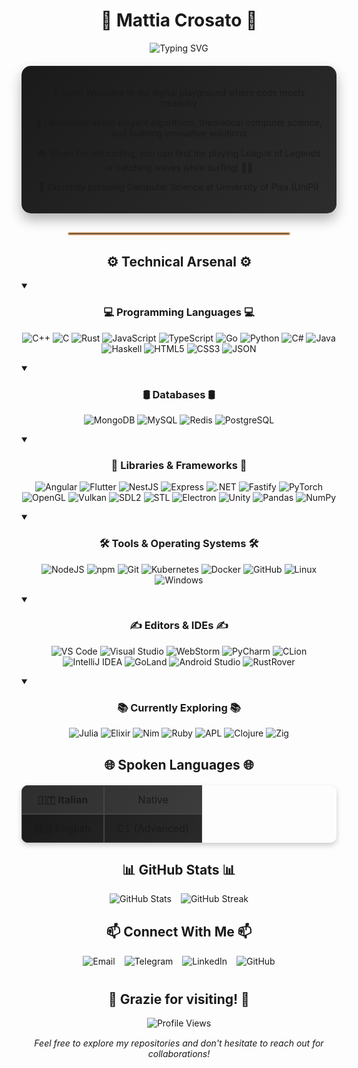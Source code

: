 <div align="center">
  <h1>🚀 <strong>Mattia Crosato</strong> 🚀</h1>
  
  <img src="https://readme-typing-svg.herokuapp.com?font=Fira+Code&pause=1000&color=D4A373&center=true&vCenter=true&width=435&lines=Computer+Science+Enthusiast;Web+Development+Wizard;Creative+Problem+Solver;Passionate+Programmer" alt="Typing SVG" />
  
  <div style="background: linear-gradient(135deg, #1a1a1a, #2d2d2d); padding: 20px; border-radius: 15px; box-shadow: 0 10px 20px rgba(0,0,0,0.3); margin: 20px 0;">
    <p>👋 <strong>Ciao!</strong> Welcome to my digital playground where code meets creativity.</p>
    <p>👀 Passionate about elegant algorithms, theoretical computer science, and building innovative solutions</p> 
    <p>🎮 When I'm not coding, you can find me playing League of Legends or catching waves while surfing! 🏄‍♂️</p>
    <p>🌱 Currently pursuing Computer Science at University of Pisa (UniPI)</p>
  </div>

  <hr width="70%" style="border: 2px solid #D4A373; border-radius: 5px; margin: 30px auto;">
</div>

<div align="center">
  <h2>⚙️ <strong>Technical Arsenal</strong> ⚙️</h2>
</div>

<details open>
  <summary><h3 align="center">💻 <strong>Programming Languages</strong> 💻</h3></summary>
  <p align="center">
      <img alt="C++" src="https://img.shields.io/badge/c++-000000?style=for-the-badge&logo=c%2B%2B&logoColor=%2300599C" />
      <img alt="C" src="https://img.shields.io/badge/c-000000?style=for-the-badge&logo=c&logoColor=%2300599C" />
      <img alt="Rust" src="https://img.shields.io/badge/rust-000000?style=for-the-badge&logo=rust&logoColor=%23E57324" />
      <img alt="JavaScript" src="https://img.shields.io/badge/javascript-000000.svg?&style=for-the-badge&logo=javascript&logoColor=%23F7DF1E" />
      <img alt="TypeScript" src="https://img.shields.io/badge/typescript-000000.svg?&style=for-the-badge&logo=typescript&logoColor=%233178C6" />
      <img alt="Go" src="https://img.shields.io/badge/go-000000.svg?&style=for-the-badge&logo=go&logoColor=%2300ADD8" />
      <img alt="Python" src="https://img.shields.io/badge/python-000000.svg?&style=for-the-badge&logo=python&logoColor=%233776AB" />
      <img alt="C#" src="https://img.shields.io/badge/c%23-000000.svg?&style=for-the-badge&logo=csharp&logoColor=%23239120" />
      <img alt="Java" src="https://img.shields.io/badge/java-000000.svg?&style=for-the-badge&logo=java&logoColor=%23ED8B00" />
      <img alt="Haskell" src="https://img.shields.io/badge/haskell-000000.svg?&style=for-the-badge&logo=haskell&logoColor=%235D4F85" />
      <img alt="HTML5" src="https://img.shields.io/badge/html5-000000.svg?&style=for-the-badge&logo=html5&logoColor=%23E34F26" />
      <img alt="CSS3" src="https://img.shields.io/badge/css3-000000.svg?&style=for-the-badge&logo=css3&logoColor=%231572B6" />
      <img alt="JSON" src="https://img.shields.io/badge/json-000000.svg?&style=for-the-badge&logo=json&logoColor=%23000000" />
  </p>
</details>

<details open>
  <summary><h3 align="center">🛢️ <strong>Databases</strong> 🛢️</h3></summary>
  <p align="center">
      <img alt="MongoDB" src="https://img.shields.io/badge/mongodb-000000.svg?&style=for-the-badge&logo=mongodb&logoColor=%2347A248" />
      <img alt="MySQL" src="https://img.shields.io/badge/mysql-000000.svg?&style=for-the-badge&logo=mysql&logoColor=%234479A1" />
      <img alt="Redis" src="https://img.shields.io/badge/redis-000000.svg?&style=for-the-badge&logo=redis&logoColor=%23DC382D" />
      <img alt="PostgreSQL" src="https://img.shields.io/badge/postgresql-000000.svg?&style=for-the-badge&logo=postgresql&logoColor=%234169E1" />
  </p>
</details>

<details open>
  <summary><h3 align="center">🔧 <strong>Libraries & Frameworks</strong> 🔧</h3></summary>
  <p align="center">
      <img alt="Angular" src="https://img.shields.io/badge/angular-000000.svg?&style=for-the-badge&logo=angular&logoColor=%23DD0031" />
      <img alt="Flutter" src="https://img.shields.io/badge/flutter-000000.svg?&style=for-the-badge&logo=flutter&logoColor=%2302569B" />  
      <img alt="NestJS" src="https://img.shields.io/badge/nest.js-000000.svg?&style=for-the-badge&logo=nestjs&logoColor=%23E0234E" />
      <img alt="Express" src="https://img.shields.io/badge/express-000000.svg?&style=for-the-badge&logo=express&logoColor=%23FFFFFF" />
      <img alt=".NET" src="https://img.shields.io/badge/.net-000000.svg?&style=for-the-badge&logo=.net&logoColor=%23512BD4" />
      <img alt="Fastify" src="https://img.shields.io/badge/fastify-000000.svg?&style=for-the-badge&logo=fastify&logoColor=%23FFFFFF" />
      <img alt="PyTorch" src="https://img.shields.io/badge/pytorch-000000.svg?&style=for-the-badge&logo=pytorch&logoColor=%23EE4C2C" />
      <img alt="OpenGL" src="https://img.shields.io/badge/opengl-000000.svg?&style=for-the-badge&logo=opengl&logoColor=%235586A4" />
      <img alt="Vulkan" src="https://img.shields.io/badge/vulkan-000000.svg?&style=for-the-badge&logo=vulkan&logoColor=%23AC162C" />
      <img alt="SDL2" src="https://img.shields.io/badge/sdl2-000000.svg?&style=for-the-badge&logo=sdl&logoColor=%23FFFFFF" />
      <img alt="STL" src="https://img.shields.io/badge/stl-000000.svg?&style=for-the-badge&logo=c%2B%2B&logoColor=%2300599C" />
      <img alt="Electron" src="https://img.shields.io/badge/electron-000000.svg?&style=for-the-badge&logo=electron&logoColor=%2347848F" />
      <img alt="Unity" src="https://img.shields.io/badge/unity-000000.svg?&style=for-the-badge&logo=unity&logoColor=%23FFFFFF" />
      <img alt="Pandas" src="https://img.shields.io/badge/pandas-000000.svg?&style=for-the-badge&logo=pandas&logoColor=%23150458" />
      <img alt="NumPy" src="https://img.shields.io/badge/numpy-000000.svg?&style=for-the-badge&logo=numpy&logoColor=%23013243" />
  </p>
</details>

<details open>
  <summary><h3 align="center">🛠️ <strong>Tools & Operating Systems</strong> 🛠️</h3></summary>
  <p align="center">
      <img alt="NodeJS" src="https://img.shields.io/badge/node.js-000000.svg?&style=for-the-badge&logo=node.js&logoColor=%23339933" />
      <img alt="npm" src="https://img.shields.io/badge/npm-000000.svg?&style=for-the-badge&logo=npm&logoColor=%23CB3837" />
      <img alt="Git" src="https://img.shields.io/badge/git-000000.svg?&style=for-the-badge&logo=git&logoColor=%23F05032" />
      <img alt="Kubernetes" src="https://img.shields.io/badge/kubernetes-000000.svg?&style=for-the-badge&logo=kubernetes&logoColor=%23326CE5" />
      <img alt="Docker" src="https://img.shields.io/badge/docker-000000.svg?&style=for-the-badge&logo=docker&logoColor=%232496ED" />
      <img alt="GitHub" src="https://img.shields.io/badge/github-000000.svg?&style=for-the-badge&logo=github&logoColor=%23FFFFFF" />
      <img alt="Linux" src="https://img.shields.io/badge/linux-000000.svg?&style=for-the-badge&logo=linux&logoColor=%23FCC624" />
      <img alt="Windows" src="https://img.shields.io/badge/windows-000000.svg?&style=for-the-badge&logo=windows&logoColor=%230078D6" />
  </p>
</details>

<details open>
  <summary><h3 align="center">✍️ <strong>Editors & IDEs</strong> ✍️</h3></summary>
  <p align="center">
      <img alt="VS Code" src="https://img.shields.io/badge/vscode-000000.svg?&style=for-the-badge&logo=visual-studio-code&logoColor=%23007ACC" />
      <img alt="Visual Studio" src="https://img.shields.io/badge/visual%20studio-000000.svg?&style=for-the-badge&logo=visual-studio&logoColor=%235C2D91" />
      <img alt="WebStorm" src="https://img.shields.io/badge/webstorm-000000.svg?&style=for-the-badge&logo=webstorm&logoColor=%2300CDD7" />
      <img alt="PyCharm" src="https://img.shields.io/badge/pycharm-000000.svg?&style=for-the-badge&logo=pycharm&logoColor=%23FFFC00" />
      <img alt="CLion" src="https://img.shields.io/badge/clion-000000.svg?&style=for-the-badge&logo=clion&logoColor=%23118D3A" />
      <img alt="IntelliJ IDEA" src="https://img.shields.io/badge/intellij-000000.svg?&style=for-the-badge&logo=intellij-idea&logoColor=%23FE315D" />
      <img alt="GoLand" src="https://img.shields.io/badge/goland-000000.svg?&style=for-the-badge&logo=goland&logoColor=%23009FDA" />
      <img alt="Android Studio" src="https://img.shields.io/badge/android%20studio-000000.svg?&style=for-the-badge&logo=android-studio&logoColor=%233DDC84" />
      <img alt="RustRover" src="https://img.shields.io/badge/rustrover-000000.svg?&style=for-the-badge&logo=rust&logoColor=%23E57324" />
  </p>
</details>

<details open>
  <summary><h3 align="center">📚 <strong>Currently Exploring</strong> 📚</h3></summary>
  <p align="center">
      <img alt="Julia" src="https://img.shields.io/badge/julia-000000.svg?&style=for-the-badge&logo=julia&logoColor=%239558B2" />
      <img alt="Elixir" src="https://img.shields.io/badge/elixir-000000.svg?&style=for-the-badge&logo=elixir&logoColor=%234B275F" />
      <img alt="Nim" src="https://img.shields.io/badge/nim-000000.svg?&style=for-the-badge&logo=nim&logoColor=%23FFE953" />
      <img alt="Ruby" src="https://img.shields.io/badge/ruby-000000.svg?&style=for-the-badge&logo=ruby&logoColor=%23CC342D" />
      <img alt="APL" src="https://img.shields.io/badge/apl-000000.svg?&style=for-the-badge&logo=apl&logoColor=%23FFFFFF" />
      <img alt="Clojure" src="https://img.shields.io/badge/clojure-000000.svg?&style=for-the-badge&logo=clojure&logoColor=%235881D8" />
      <img alt="Zig" src="https://img.shields.io/badge/zig-000000.svg?&style=for-the-badge&logo=zig&logoColor=%23F7A41D" />
  </p>
</details>

<div align="center">
  <h2>🌐 <strong>Spoken Languages</strong> 🌐</h2>
  <table align="center" style="border-collapse: separate; border-spacing: 0; border-radius: 10px; overflow: hidden; box-shadow: 0 4px 8px rgba(0,0,0,0.2); margin: 20px auto;">
    <tr style="background: linear-gradient(135deg, #2d2d2d, #3d3d3d);">
      <td align="center" style="padding: 12px 20px; border: 1px solid #444; font-weight: bold;">🇮🇹 Italian</td>
      <td align="center" style="padding: 12px 20px; border: 1px solid #444;">Native</td>
    </tr>
    <tr style="background: linear-gradient(135deg, #1a1a1a, #2a2a2a);">
      <td align="center" style="padding: 12px 20px; border: 1px solid #444; font-weight: bold;">🇬🇧 English</td>
      <td align="center" style="padding: 12px 20px; border: 1px solid #444;">C1 (Advanced)</td>
    </tr>
  </table>
</div>

<div align="center">
  <h2>📊 <strong>GitHub Stats</strong> 📊</h2>
  <div style="display: flex; justify-content: center; flex-wrap: wrap; gap: 15px;">
    <img src="https://github-readme-stats.vercel.app/api?username=mattiacro&show_icons=true&theme=gruvbox&border_radius=10&hide_border=true" alt="GitHub Stats" style="max-width: 100%;" />
    <img src="https://github-readme-streak-stats.herokuapp.com/?user=mattiacro&theme=gruvbox&border_radius=10&hide_border=true" alt="GitHub Streak" style="max-width: 100%;" />
  </div>
</div>

<div align="center" style="margin-top: 30px;">
  <h2>📫 <strong>Connect With Me</strong> 📫</h2>
  <div style="display: flex; justify-content: center; gap: 15px; flex-wrap: wrap;">
    <a href="mailto:mattia.crosato@gmail.com" style="text-decoration: none;">
      <img src="https://img.shields.io/badge/Email-D4A373?style=for-the-badge&logo=gmail&logoColor=white" alt="Email" />
    </a>
    <a href="https://t.me/Poliwhirl" style="text-decoration: none;">
      <img src="https://img.shields.io/badge/Telegram-D4A373?style=for-the-badge&logo=telegram&logoColor=white" alt="Telegram" />
    </a>
    <a href="https://linkedin.com/in/mattiacrosato" style="text-decoration: none;">
      <img src="https://img.shields.io/badge/LinkedIn-D4A373?style=for-the-badge&logo=linkedin&logoColor=white" alt="LinkedIn" />
    </a>
    <a href="https://github.com/mattiacro" style="text-decoration: none;">
      <img src="https://img.shields.io/badge/GitHub-D4A373?style=for-the-badge&logo=github&logoColor=white" alt="GitHub" />
    </a>
  </div>
</div>

<div align="center" style="margin-top: 40px; margin-bottom: 20px;">
  <h2>🙏 <strong>Grazie for visiting!</strong> 🙏</h2>
  <img src="https://komarev.com/ghpvc/?username=mattiacrosato&color=d4a373&style=flat-square&label=Profile+Views" alt="Profile Views" />
  <p style="margin-top: 15px; font-style: italic;">Feel free to explore my repositories and don't hesitate to reach out for collaborations!</p>
</div>
